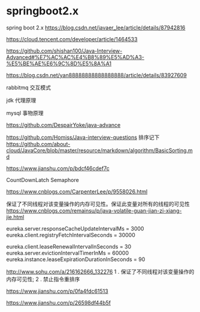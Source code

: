 # springboot2.x
spring boot 2.x
https://blog.csdn.net/javaer_lee/article/details/87942816

https://cloud.tencent.com/developer/article/1464533

https://github.com/shishan100/Java-Interview-Advanced#%E7%AC%AC%E4%B8%89%E5%AD%A3-%E5%BE%AE%E6%9C%8D%E5%8A%A1

https://blog.csdn.net/yan88888888888888888/article/details/83927609



rabbitmq 交互模式

jdk 代理原理

mysql 事物原理

https://github.com/DespairYoke/java-advance

https://github.com/Homiss/Java-interview-questions
排序记下
https://github.com/about-cloud/JavaCore/blob/master/resource/markdown/algorithm/BasicSorting.md


https://www.jianshu.com/p/bdcf46cdef7c

CountDownLatch  Semaphore

https://www.cnblogs.com/CarpenterLee/p/9558026.html

保证了不同线程对该变量操作的内存可见性。保证此变量对所有的线程的可见性
https://www.cnblogs.com/remainsu/p/java-volatile-guan-jian-zi-xiang-jie.html

eureka.server.responseCacheUpdateIntervalMs = 3000 eureka.client.registryFetchIntervalSeconds = 30000

eureka.client.leaseRenewalIntervalInSeconds = 30 eureka.server.evictionIntervalTimerInMs = 60000 eureka.instance.leaseExpirationDurationInSeconds = 90


http://www.sohu.com/a/216162666_132276
1 . 保证了不同线程对该变量操作的内存可见性;
2 . 禁止指令重排序



https://www.jianshu.com/p/0fa4fdc61513

https://www.jianshu.com/p/26598df44b5f
